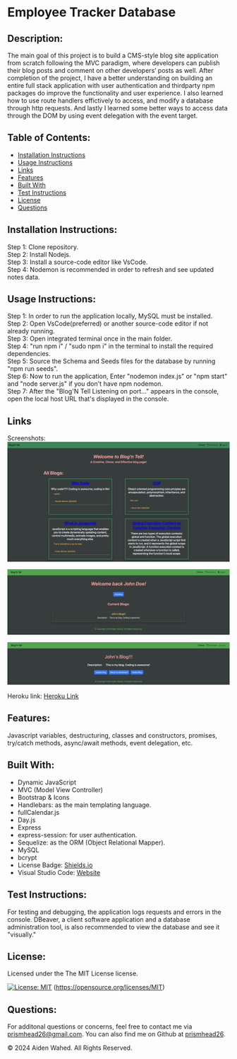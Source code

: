 # Employee Tracker Database

## Description:

The main goal of this project is to build a CMS-style blog site application from scratch following the MVC paradigm, where developers can publish their blog posts and comment on other developers’ posts as well. After completion of the project, I have a better understanding on building an entire full stack application with user authentication and thirdparty npm packages do improve the functionality and user experience. I also learned how to use route handlers effictively to access, and modify a database through http requests. And lastly I learned some better ways to access data through the DOM by using event delegation with the event target.

## Table of Contents:
- [Installation Instructions](#Installation-Instructions)
- [Usage Instructions](#Usage-Instructions)
- [Links](#Links)
- [Features](#Features)
- [Built With](#Built-With)
- [Test Instructions](#Test-Instructions)
- [License](#License)
- [Questions](#Questions)

## Installation Instructions:
Step 1: Clone repository.
<br>
Step 2: Install Nodejs.
<br>
Step 3: Install a source-code editor like VsCode.
<br>
Step 4: Nodemon is recommended in order to refresh and see updated notes data.

## Usage Instructions:
Step 1: In order to run the application locally, MySQL must be installed.
<br>
Step 2: Open VsCode(preferred) or another source-code editor if not already running.
<br>
Step 3: Open integrated terminal once in the main folder.
<br>
Step 4: "run npm i" / "sudo npm i" in the terminal to install the required dependencies.
<br>
Step 5: Source the Schema and Seeds files for the database by running "npm run seeds".
<br>
Step 6: Now to run the application, Enter "nodemon index.js" or "npm start" and "node server.js" if you don't have npm nodemon.
<br>
Step 7: After the "Blog'N Tell Listening on port..." appears in the console, open the local host URL that's displayed in the console.


## Links
Screenshots:
![Homepage](./public/images/homepage.png)

![Dashboard](./public/images/dashboard.png)

![Blog](./public/images/blog.png)

Heroku link:
[Heroku Link](https://blog-n-tell-527cfad2473f.herokuapp.com/)

## Features:
Javascript variables, destructuring, classes and constructors, promises, try/catch methods, async/await methods, event delegation, etc.

## Built With:
- Dynamic JavaScript
- MVC (Model View Controller)
- Bootstrap & Icons
- Handlebars: as the main templating language.
- fullCalendar.js
- Day.js
- Express
- express-session: for user authentication.
- Sequelize: as the ORM (Object Relational Mapper).
- MySQL
- bcrypt
- License Badge: [Shields.io](https://shields.io/)
- Visual Studio Code: [Website](https://code.visualstudio.com/)

## Test Instructions:
For testing and debugging, the application logs requests and errors in the console. DBeaver, a client software application and a database administration tool, is also recommended to view the database and see it "visually."

## License:

Licensed under the The MIT License license.

[![License: MIT](https://img.shields.io/badge/License-MIT-yellow.svg)](https://opensource.org/licenses/MIT)  (https://opensource.org/licenses/MIT)

## Questions:
For additonal questions or concerns, feel free to contact me via [prismhead26@gmail.com](http://prismhead26@gmail.com). 
You can also find me on Github at [prismhead26](https://github.com/prismhead26).

© 2024 Aiden Wahed. All Rights Reserved.